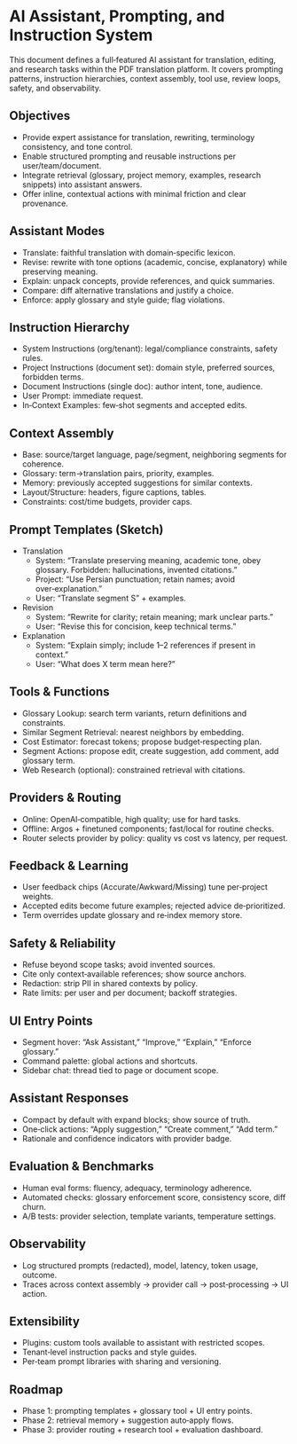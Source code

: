 # AI Assistant, Prompting, and Instruction System

This document defines a full‑featured AI assistant for translation, editing, and research tasks within the PDF translation platform. It covers prompting patterns, instruction hierarchies, context assembly, tool use, review loops, safety, and observability.

## Objectives
- Provide expert assistance for translation, rewriting, terminology consistency, and tone control.
- Enable structured prompting and reusable instructions per user/team/document.
- Integrate retrieval (glossary, project memory, examples, research snippets) into assistant answers.
- Offer inline, contextual actions with minimal friction and clear provenance.

## Assistant Modes
- Translate: faithful translation with domain‑specific lexicon.
- Revise: rewrite with tone options (academic, concise, explanatory) while preserving meaning.
- Explain: unpack concepts, provide references, and quick summaries.
- Compare: diff alternative translations and justify a choice.
- Enforce: apply glossary and style guide; flag violations.

## Instruction Hierarchy
- System Instructions (org/tenant): legal/compliance constraints, safety rules.
- Project Instructions (document set): domain style, preferred sources, forbidden terms.
- Document Instructions (single doc): author intent, tone, audience.
- User Prompt: immediate request.
- In‑Context Examples: few‑shot segments and accepted edits.

## Context Assembly
- Base: source/target language, page/segment, neighboring segments for coherence.
- Glossary: term→translation pairs, priority, examples.
- Memory: previously accepted suggestions for similar contexts.
- Layout/Structure: headers, figure captions, tables.
- Constraints: cost/time budgets, provider caps.

## Prompt Templates (Sketch)
- Translation
  - System: “Translate preserving meaning, academic tone, obey glossary. Forbidden: hallucinations, invented citations.”
  - Project: “Use Persian punctuation; retain names; avoid over‑explanation.”
  - User: “Translate segment S” + examples.
- Revision
  - System: “Rewrite for clarity; retain meaning; mark unclear parts.”
  - User: “Revise this for concision, keep technical terms.”
- Explanation
  - System: “Explain simply; include 1–2 references if present in context.”
  - User: “What does X term mean here?”

## Tools & Functions
- Glossary Lookup: search term variants, return definitions and constraints.
- Similar Segment Retrieval: nearest neighbors by embedding.
- Cost Estimator: forecast tokens; propose budget‑respecting plan.
- Segment Actions: propose edit, create suggestion, add comment, add glossary term.
- Web Research (optional): constrained retrieval with citations.

## Providers & Routing
- Online: OpenAI‑compatible, high quality; use for hard tasks.
- Offline: Argos + finetuned components; fast/local for routine checks.
- Router selects provider by policy: quality vs cost vs latency, per request.

## Feedback & Learning
- User feedback chips (Accurate/Awkward/Missing) tune per‑project weights.
- Accepted edits become future examples; rejected advice de‑prioritized.
- Term overrides update glossary and re‑index memory store.

## Safety & Reliability
- Refuse beyond scope tasks; avoid invented sources.
- Cite only context‑available references; show source anchors.
- Redaction: strip PII in shared contexts by policy.
- Rate limits: per user and per document; backoff strategies.

## UI Entry Points
- Segment hover: “Ask Assistant,” “Improve,” “Explain,” “Enforce glossary.”
- Command palette: global actions and shortcuts.
- Sidebar chat: thread tied to page or document scope.

## Assistant Responses
- Compact by default with expand blocks; show source of truth.
- One‑click actions: “Apply suggestion,” “Create comment,” “Add term.”
- Rationale and confidence indicators with provider badge.

## Evaluation & Benchmarks
- Human eval forms: fluency, adequacy, terminology adherence.
- Automated checks: glossary enforcement score, consistency score, diff churn.
- A/B tests: provider selection, template variants, temperature settings.

## Observability
- Log structured prompts (redacted), model, latency, token usage, outcome.
- Traces across context assembly → provider call → post‑processing → UI action.

## Extensibility
- Plugins: custom tools available to assistant with restricted scopes.
- Tenant‑level instruction packs and style guides.
- Per‑team prompt libraries with sharing and versioning.

## Roadmap
- Phase 1: prompting templates + glossary tool + UI entry points.
- Phase 2: retrieval memory + suggestion auto‑apply flows.
- Phase 3: provider routing + research tool + evaluation dashboard.

